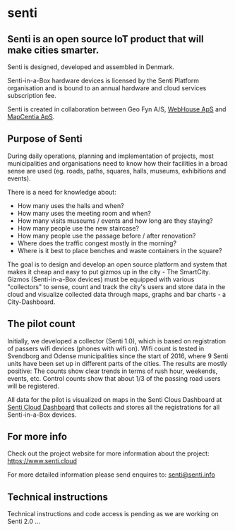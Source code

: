 # senti
## Senti is an open source IoT product that will make cities smarter. 

Senti is designed, developed and assembled in Denmark. 

Senti-in-a-Box hardware devices is licensed by the Senti Platform organisation and is bound to an annual hardware and cloud services subscription fee.

Senti is created in collaboration between Geo Fyn A/S, <a href="http://www.webhouse.dk/">WebHouse ApS</a> and <a href="http://www.mapcentia.com/">MapCentia ApS</a>.

## Purpose of Senti

During daily operations, planning and implementation of projects, most municipalities and organisations need to know how their facilities in a broad sense are used (eg. roads, paths, squares, halls, museums, exhibitions and events).

There is a need for knowledge about:

* How many uses the halls and when?
* How many uses the meeting room and when?
* How many visits museums / events and how long are they staying?
* How many people use the new staircase?
* How many people use the passage before / after renovation?
* Where does the traffic congest mostly in the morning?
* Where is it best to place benches and waste containers in the square?

The goal is to design and develop an open source platform and system that makes it cheap and easy to put gizmos up in the city - The SmartCity. Gizmos (Senti-in-a-Box devices) must be equipped with various "collectors" to sense, count and track the city's users and store data in the cloud and visualize collected data through maps, graphs and bar charts - a City-Dashboard.

## The pilot count

Initially, we developed a collector (Senti 1.0), which is based on registration of passers wifi devices (phones with wifi on). Wifi count is tested in Svendborg and Odense municipalities since the start of 2016, where 9 Senti units have been set up in different parts of the cities. The results are mostly positive: The counts show clear trends in terms of rush hour, weekends, events, etc. Control counts show that about 1/3 of the passing road users will be registered.

All data for the pilot is visualized on maps in the Senti Clous Dashboard at <a href="https://senti.cloud/">Senti Cloud Dashboard</a> that collects and stores all the registrations for all Senti-in-a-Box devices.

## For more info

Check out the project website for more information about the project:
https://www.senti.cloud

For more detailed information please send enquires to: senti@senti.info

## Technical instructions

Technical instructions and code access is pending as we are working on Senti 2.0 ...
